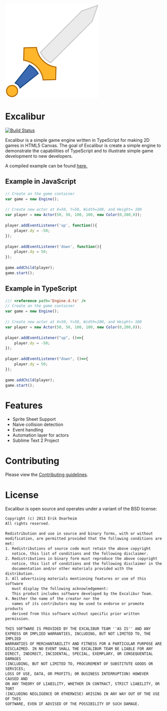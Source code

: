 ![Logo](/assets/icon.png?raw=true)

# Excalibur

[![Build Status](https://travis-ci.org/eonarheim/Excalibur.png?branch=master)](https://travis-ci.org/eonarheim/Excalibur)

Excalibur is a simple game engine written in TypeScript for making 2D games in HTML5 Canvas. The goal of Excalibur is create a simple engine to demonstrate the capabilities of TypeScript and to illustrate simple game development to new developers.

A compiled example can be found [here.](http://www.erikonarheim.com/sample-game/html/index.html)

## Example in JavaScript

```js
// Create an the game container
var game = new Engine();

// Create new actor at X=50, Y=50, Width=100, and Height= 100
var player = new Actor(50, 50, 100, 100, new Color(0,200,0));

player.addEventListener('up', function(){
	player.dy = -50;
});

player.addEventListener('down', function(){
	player.dy = 50;
});

game.addChild(player);
game.start();

```

## Example in TypeScript

```js
/// <reference path='Engine.d.ts' />
// Create an the game container
var game = new Engine();

// Create new actor at X=50, Y=50, Width=100, and Height= 100
var player = new Actor(50, 50, 100, 100, new Color(0,200,0));

player.addEventListener("up", ()=>{
	player.dy = -50;
});

player.addEventListener("down", ()=>{
	player.dy = 50;
});

game.addChild(player);
game.start();

```

# Features

* Sprite Sheet Support
* Naive collision detection
* Event handling
* Automation layer for actors
* Sublime Text 2 Project

# Contributing

Please view the [Contributing guidelines](CONTRIBUTING.md).


# License

Excalibur is open source and operates under a variant of the BSD license:

	Copyright (c) 2013 Erik Onarheim
	All rights reserved.

	Redistribution and use in source and binary forms, with or without
	modification, are permitted provided that the following conditions are met:
	1. Redistributions of source code must retain the above copyright
	   notice, this list of conditions and the following disclaimer.
	2. Redistributions in binary form must reproduce the above copyright
	   notice, this list of conditions and the following disclaimer in the
	   documentation and/or other materials provided with the distribution.
	3. All advertising materials mentioning features or use of this software
	   must display the following acknowledgement:
	   This product includes software developed by the Excalibur Team.
	4. Neither the name of the creator nor the
	   names of its contributors may be used to endorse or promote products
	   derived from this software without specific prior written permission.

	THIS SOFTWARE IS PROVIDED BY THE EXCALIBUR TEAM ''AS IS'' AND ANY
	EXPRESS OR IMPLIED WARRANTIES, INCLUDING, BUT NOT LIMITED TO, THE IMPLIED
	WARRANTIES OF MERCHANTABILITY AND FITNESS FOR A PARTICULAR PURPOSE ARE
	DISCLAIMED. IN NO EVENT SHALL THE EXCALIBUR TEAM BE LIABLE FOR ANY
	DIRECT, INDIRECT, INCIDENTAL, SPECIAL, EXEMPLARY, OR CONSEQUENTIAL DAMAGES
	(INCLUDING, BUT NOT LIMITED TO, PROCUREMENT OF SUBSTITUTE GOODS OR SERVICES;
	LOSS OF USE, DATA, OR PROFITS; OR BUSINESS INTERRUPTION) HOWEVER CAUSED AND
	ON ANY THEORY OF LIABILITY, WHETHER IN CONTRACT, STRICT LIABILITY, OR TORT
	(INCLUDING NEGLIGENCE OR OTHERWISE) ARISING IN ANY WAY OUT OF THE USE OF THIS
	SOFTWARE, EVEN IF ADVISED OF THE POSSIBILITY OF SUCH DAMAGE.
